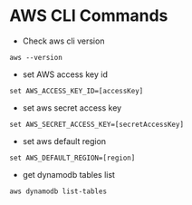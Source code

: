 # AWS CLI Commands
* Check aws cli version
```
aws --version
```
* set AWS access key id
```
set AWS_ACCESS_KEY_ID=[accessKey]
```
* set aws secret access key
```
set AWS_SECRET_ACCESS_KEY=[secretAccessKey]
```
* set aws default region
```
set AWS_DEFAULT_REGION=[region]
```
* get dynamodb tables list
```
aws dynamodb list-tables
```